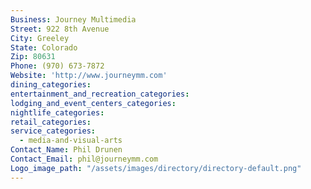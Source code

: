 ```yaml
---
Business: Journey Multimedia
Street: 922 8th Avenue
City: Greeley
State: Colorado
Zip: 80631
Phone: (970) 673-7872
Website: 'http://www.journeymm.com'
dining_categories:
entertainment_and_recreation_categories:
lodging_and_event_centers_categories:
nightlife_categories:
retail_categories:
service_categories:
  - media-and-visual-arts
Contact_Name: Phil Drunen
Contact_Email: phil@journeymm.com
Logo_image_path: "/assets/images/directory/directory-default.png"
---
```



